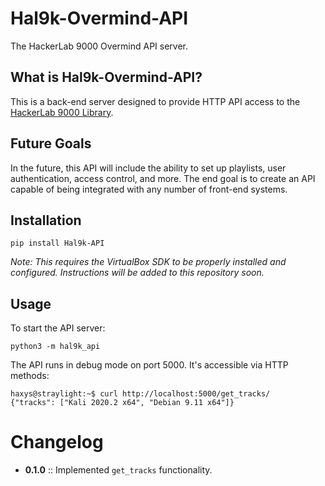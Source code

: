 # Hal9k-Overmind-API
The HackerLab 9000 Overmind API server.

## What is Hal9k-Overmind-API?
This is a back-end server designed to provide HTTP API access to the [HackerLab 9000 Library](https://github.com/haxys-labs/Lib-Hal9k).

## Future Goals
In the future, this API will include the ability to set up playlists, user authentication, access control, and more. The end goal is to create an API capable of being integrated with any number of front-end systems.

## Installation

`pip install Hal9k-API`

_Note: This requires the VirtualBox SDK to be properly installed and configured. Instructions will be added to this repository soon._

## Usage

To start the API server:

`python3 -m hal9k_api`

The API runs in debug mode on port 5000. It's accessible via HTTP methods:

```
haxys@straylight:~$ curl http://localhost:5000/get_tracks/
{"tracks": ["Kali 2020.2 x64", "Debian 9.11 x64"]}
```

# Changelog

* **0.1.0** :: Implemented `get_tracks` functionality.
